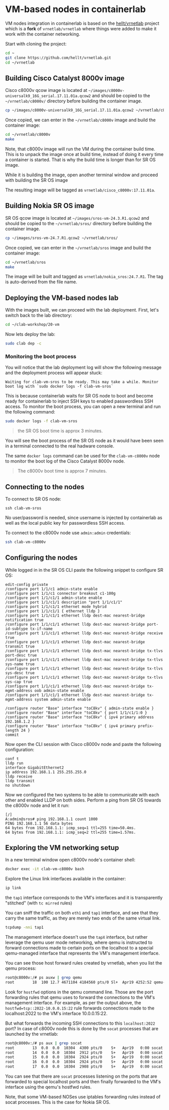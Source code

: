 # VM-based nodes in containerlab

VM nodes integration in containerlab is based on the [hellt/vrnetlab](https://github.com/hellt/vrnetlab) project which is a **fork** of `vrnetlab/vrnetlab` where things were added to make it work with the container networking.

Start with cloning the project:

```bash
cd ~
git clone https://github.com/hellt/vrnetlab.git
cd ~/vrnetlab
```

## Building Cisco Catalyst 8000v image

Cisco c8000v qcow image is located at `~/images/c8000v-universalk9_16G_serial.17.11.01a.qcow2` and should be copied to the `~/vrnetlab/c8000v/` directory before building the container image.

```bash
cp ~/images/c8000v-universalk9_16G_serial.17.11.01a.qcow2 ~/vrnetlab/c8000v/
```

Once copied, we can enter in the `~/vrnetlab/c8000v` image and build the container image:

```bash
cd ~/vrnetlab/c8000v
make
```

Note, that c8000v image will run the VM during the container build time. This is to unpack the image once at build time, instead of doing it every time a container is started. That is why the build time is longer than for SR OS image.

While it is building the image, open another terminal window and proceed with building the SR OS image

The resulting image will be tagged as `vrnetlab/cisco_c8000v:17.11.01a`.

## Building Nokia SR OS image

SR OS qcow image is located at `~/images/sros-vm-24.3.R1.qcow2` and should be copied to the `~/vrnetlab/sros/` directory before building the container image.

```bash
cp ~/images/sros-vm-24.7.R1.qcow2 ~/vrnetlab/sros/
```

Once copied, we can enter in the `~/vrnetlab/sros` image and build the container image:

```bash
cd ~/vrnetlab/sros
make
```

The image will be built and tagged as `vrnetlab/nokia_sros:24.7.R1`. The tag is auto-derived from the file name.

## Deploying the VM-based nodes lab

With the images built, we can proceed with the lab deployment. First, let's switch back to the lab directory:

```bash
cd ~/clab-workshop/20-vm
```

Now lets deploy the lab:

```bash
sudo clab dep -c
```

### Monitoring the boot process

You will notice that the lab deployment log will show the following message and the deployment process will appear stuck:

```
Waiting for clab-vm-sros to be ready. This may take a while. Monitor boot log with `sudo docker logs -f clab-vm-sros`
```

This is because containerlab waits for SR OS node to boot and become ready for containerlab to inject SSH keys to enabled passwordless SSH access. To monitor the boot process, you can open a new terminal and run the following command:

```bash
sudo docker logs -f clab-vm-sros
```

> the SR OS boot time is approx 3 minutes.

You will see the boot process of the SR OS node as it would have been seen in a terminal connected to the real hadware console.

The same `docker logs` command can be used for the `clab-vm-c8000v` node to monitor the boot log of the Cisco Catalyst 8000v node.

> The c8000v boot time is approx 7 minutes.

## Connecting to the nodes

To connect to SR OS node:

```
ssh clab-vm-sros
```

No user/password is needed, since username is injected by containerlab as well as the local public key for passwordless SSH access.

To connect to the c8000v node use `admin:admin` credentials:

```bash
ssh clab-vm-c8000v
```

## Configuring the nodes

While logged in in the SR OS CLI paste the following snippet to configure SR OS:

```
edit-config private
/configure port 1/1/c1 admin-state enable
/configure port 1/1/c1 connector breakout c1-100g
/configure port 1/1/c1/1 admin-state enable
/configure port 1/1/c1/1 description "port 1/1/c1/1"
/configure port 1/1/c1/1 ethernet mode hybrid
/configure port 1/1/c1/1 { ethernet lldp }
/configure port 1/1/c1/1 ethernet lldp dest-mac nearest-bridge notification true
/configure port 1/1/c1/1 ethernet lldp dest-mac nearest-bridge port-id-subtype tx-if-name
/configure port 1/1/c1/1 ethernet lldp dest-mac nearest-bridge receive true
/configure port 1/1/c1/1 ethernet lldp dest-mac nearest-bridge transmit true
/configure port 1/1/c1/1 ethernet lldp dest-mac nearest-bridge tx-tlvs port-desc true
/configure port 1/1/c1/1 ethernet lldp dest-mac nearest-bridge tx-tlvs sys-name true
/configure port 1/1/c1/1 ethernet lldp dest-mac nearest-bridge tx-tlvs sys-desc true
/configure port 1/1/c1/1 ethernet lldp dest-mac nearest-bridge tx-tlvs sys-cap true
/configure port 1/1/c1/1 ethernet lldp dest-mac nearest-bridge tx-mgmt-address oob admin-state enable
/configure port 1/1/c1/1 ethernet lldp dest-mac nearest-bridge tx-mgmt-address system admin-state enable

/configure router "Base" interface "toC8kv" { admin-state enable }
/configure router "Base" interface "toC8kv" { port 1/1/c1/1:0 }
/configure router "Base" interface "toC8kv" { ipv4 primary address 192.168.1.2 }
/configure router "Base" interface "toC8kv" { ipv4 primary prefix-length 24 }
commit
```

Now open the CLI session with Cisco c8000v node and paste the following configuration:

```
conf t
lldp run
interface GigabitEthernet2
ip address 192.168.1.1 255.255.255.0
lldp receive
lldp transmit
no shutdown
```

Now we configured the two systems to be able to communicate with each other and enabled LLDP on both sides. Perform a ping from SR OS towards the c8000v node and let it run:

```
[/]
A:admin@sros# ping 192.168.1.1 count 1000
PING 192.168.1.1 56 data bytes
64 bytes from 192.168.1.1: icmp_seq=1 ttl=255 time=50.4ms.
64 bytes from 192.168.1.1: icmp_seq=2 ttl=255 time=1.57ms.
```

## Exploring the VM networking setup

In a new terminal window open c8000v node's container shell:

```bash
docker exec -it clab-vm-c8000v bash
```

Explore the Linux link interfaces available in the container:

```bash
ip link
```

the `tap1` interface corresponds to the VM's interfaces and it is transparently "stitched" (with `tc mirred` rules)

You can sniff the traffic on both `eth1` and `tap1` interface, and see that they carry the same traffic, as they are merely two ends of the same virtual link.

```bash
tcpdump -nni tap1
```

The management interface doesn't use the `tapX` interface, but rather leverage the qemu user mode networking, where qemu is instructed to forward connections made to certain ports on the localhost to a special qemu-managed interface that represents the VM's management interface.

You can see those host forward rules created by vrnetlab, when you list the qemu process:

```bash
root@c8000v:/# ps auxw | grep qemu
root        18  100 12.7 4671104 4184560 pts/0 Sl+  Apr19 4252:52 qemu-system-x86_64 -enable-kvm -display none -machine pc -monitor tcp:0.0.0.0:4000,server,nowait -m 4096 -serial telnet:0.0.0.0:5000,server,nowait -drive if=ide,file=/c8000v-universalk9_16G_serial.17.11.01a-overlay-overlay-overlay.qcow2 -device pci-bridge,chassis_nr=1,id=pci.1 -device vmxnet3,netdev=p00,mac=0C:00:6b:ff:46:00 -netdev user,id=p00,net=10.0.0.0/24,tftp=/tftpboot,hostfwd=tcp::2022-10.0.0.15:22,hostfwd=udp::2161-10.0.0.15:161,hostfwd=tcp::2830-10.0.0.15:830,hostfwd=tcp::2080-10.0.0.15:80,hostfwd=tcp::2443-10.0.0.15:443 -device vmxnet3,netdev=p01,mac=0C:00:50:19:05:01,bus=pci.1,addr=0x2 -netdev tap,id=p01,ifname=tap1,script=/etc/tc-tap-ifup,downscript=no
```

Look for `hostfwd` options in the qemu command line. Those are the port forwarding rules that qemu uses to forward the connections to the VM's management interface. For example, as per the output above, the `hostfwd=tcp::2022-10.0.0.15:22` rule forwards connections made to the localhost:2022 to the VM's interface 10.0.0.15:22.

But what forwards the incoming SSH connections to this `localhost:2022` port? In case of c8000v node this is done by the `socat` processes that are launched by the vrnetlab:

```bash
root@c8000v:/# ps aux | grep socat
root        13  0.0  0.0  10304  4300 pts/0    S+   Apr19   0:00 socat TCP-LISTEN:22,fork TCP:127.0.0.1:2022
root        14  0.0  0.0  10304  2912 pts/0    S+   Apr19   0:00 socat UDP-LISTEN:161,fork UDP:127.0.0.1:2161
root        15  0.0  0.0  10304  2924 pts/0    S+   Apr19   0:00 socat TCP-LISTEN:830,fork TCP:127.0.0.1:2830
root        16  0.0  0.0  10304  2924 pts/0    S+   Apr19   0:00 socat TCP-LISTEN:80,fork TCP:127.0.0.1:2080
root        17  0.0  0.0  10304  2908 pts/0    S+   Apr19   0:00 socat TCP-LISTEN:443,fork TCP:127.0.0.1:2443
```

You can see that there are `socat` processes listening on the ports that are forwarded to special localhost ports and then finally forwarded to the VM's interface using the qemu's hostfwd rules.

Note, that some VM-based NOSes use iptables forwarding rules instead of socat processes. This is the case for Nokia SR OS.
